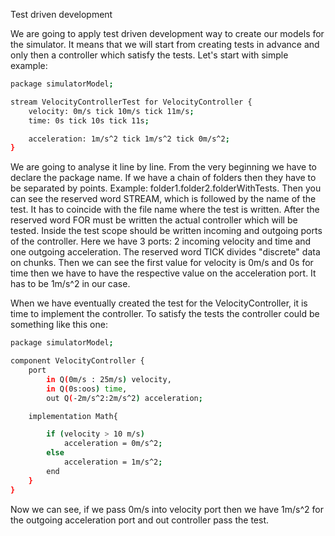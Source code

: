Test driven development

We are going to apply test driven development way to create our models for the simulator. It means that we will start from creating tests in advance and only then a controller which satisfy the tests.
Let's start with simple example:

```sh
package simulatorModel;

stream VelocityControllerTest for VelocityController {
    velocity: 0m/s tick 10m/s tick 11m/s;
    time: 0s tick 10s tick 11s;

    acceleration: 1m/s^2 tick 1m/s^2 tick 0m/s^2;
}
```

We are going to analyse it line by line. From the very beginning we have to declare the package name. If we have a chain of folders then they have to be separated by points. Example: folder1.folder2.folderWithTests.
Then you can see the reserved word STREAM, which is followed by the name of the test. It has to coincide with the file name where the test is written. After the reserved word FOR must be written the actual controller which will be tested. Inside the test scope should be written incoming and outgoing ports of the controller. Here we have 3 ports: 2 incoming velocity and time and one outgoing acceleration. The reserved word TICK divides "discrete" data on chunks. Then we can see the first value for velocity is 0m/s and 0s for time then we have to have the respective value on the acceleration port. It has to be 1m/s^2 in our case.

When we have eventually created the test for the VelocityController, it is time to  implement the controller. To satisfy the tests the controller could be something like this one:

```sh
package simulatorModel;

component VelocityController {
	port
		in Q(0m/s : 25m/s) velocity,
		in Q(0s:oos) time,
		out Q(-2m/s^2:2m/s^2) acceleration;

	implementation Math{

    	if (velocity > 10 m/s)
    	    acceleration = 0m/s^2;
    	else
    	    acceleration = 1m/s^2;
        end
	}
}
```

Now we can see, if we pass 0m/s into velocity port then we have 1m/s^2 for the outgoing acceleration port and out controller pass the test.

